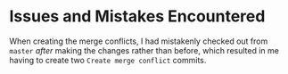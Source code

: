 # Issues and Mistakes Encountered
When creating the merge conflicts, I had mistakenly checked out from `master` *after* making the changes rather than before, which resulted in me having to create two `Create merge conflict` commits.
